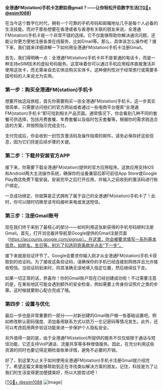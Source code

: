 **全港通FM(station)手机卡怎麽註冊gmail？——让你轻松开启数字生活[[TG💪+ @esim1088](https://t.me/s/esim1088)]**

在当今这个数字化时代，拥有一个可靠的手机号码和邮箱地址几乎是每个人必备的生活技能。而对于那些想要在香港或者与香港有关联的朋友来说，全港通FM(station)手机卡是一个非常不错的选择。它不仅能够帮助你解决通讯问题，还能让你更方便地注册各类在线服务，比如Gmail等。那么，具体该怎么操作呢？接下来，我们就来详细讲解一下如何用全港通FM(station)手机卡注册Gmail。

首先，我们得明确一点：全港通FM(station)手机卡并不是普通的电话卡，而是一种支持eSIM技术的虚拟号码服务。这意味着你可以通过手机应用程序直接激活并使用这张卡，而无需亲自去实体店购买实体卡。这种便利性对于经常旅行或需要多国号码的人来说尤为实用。

### **第一步：购买全港通FM(station)手机卡**

想要开始这段旅程，首先你需要购买一张全港通FM(station)手机卡。这一步其实很简单，只需要访问他们的官方网站或者通过一些电商平台搜索“全港通FM(station)手机卡”即可找到相关产品页面。通常情况下，你会看到几种不同的套餐可供选择，包括月费套餐、年费套餐以及临时包天套餐等。根据你的需求挑选合适的方案，并按照指示完成支付。

支付完成后，你会收到一封包含激活码及操作指南的邮件。请务必保存好这些信息，因为它们将是后续步骤的关键。

### **第二步：下载并安装官方APP**

接下来，你需要下载全港通FM(station)提供的官方应用程序。这款应用支持iOS和Android两大主流操作系统，确保你的设备兼容后即可前往App Store或Google Play商店免费下载安装。安装完毕之后打开应用，并输入之前收到的激活码进行账户绑定。

一旦成功绑定，你就算是正式拥有了属于自己的全港通FM(station)手机卡了！此时，你可以随时切换至该号码接听来电或发送短信。

### **第三步：注册Gmail账号**

现在我们终于来到了最核心的部分——如何利用这张新获得的手机号码顺利注册Gmail。首先，打开浏览器并导航至Google提供的Gmail注册页面（https://accounts.google.com/signup）。在这里，你会被要求填写一系列基本信息，如姓名、生日等。别忘了勾选同意条款并点击“下一步”。

接下来就是验证环节了。Google会要求你输入刚才从全港通FM(station)手机卡获取到的验证码。为了接收这条验证码，请确保你的手机已经连接到网络并且允许接收短信。当验证码到来时，将其准确无误地填入指定位置，然后继续往下走。

如果一切正常的话，恭喜你！你的Gmail账户现在已经创建成功啦！不过需要注意的是，在某些地区可能会遇到额外的安全检查，例如需要上传身份证照片之类的步骤。这时候就要耐心配合完成了哦。

### **第四步：设置与优化**

最后一步也是非常重要的一部分——对新创建的Gmail账户做一些基础设置吧。例如修改默认密码强度、添加备用联系方式以防万一忘记密码等情况发生。此外，还可以考虑启用两步验证功能来进一步保护个人隐私安全。

另外值得一提的是，由于全港通FM(station)所提供的服务不仅仅局限于通话与短信功能，它还支持VoIP通话、流量共享等多种增值服务。因此，在充分利用这些资源的同时也要记得定期检查账单详情，避免不必要的开销。

好了，到这里为止关于如何使用全港通FM(station)手机卡注册Gmail就介绍完了。希望这篇文章能够帮助到正在寻找类似解决方案的朋友。记住，科技是为了让我们的生活变得更加便捷美好，所以大胆尝试吧！

[[TG💪+ @esim1088](https://t.me/s/esim1088) ![Image](https://i.postimg.cc/4NQfJmqS/Snipaste-2025-05-13-00-14-12.png)]